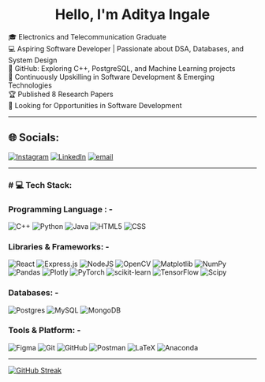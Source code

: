 <h1 align="center">Hello, I'm Aditya Ingale</h1>

🎓 Electronics and Telecommunication Graduate <br>💻 Aspiring Software Developer | Passionate about DSA, Databases, and System Design<br>📂 GitHub: Exploring C++, PostgreSQL, and Machine Learning projects<br>📖 Continuously Upskilling in Software Development & Emerging Technologies<br>🏆 Published 8 Research Papers <br>🎯 Looking for Opportunities in Software Development 

---

## 🌐 Socials:
[![Instagram](https://img.shields.io/badge/Instagram-%23E4405F.svg?logo=Instagram&logoColor=white)](https://www.instagram.com/shut.terbuggin?igsh=MTlnMXpyd3o1b29hZw==) [![LinkedIn](https://img.shields.io/badge/LinkedIn-%230077B5.svg?logo=linkedin&logoColor=white)](https://www.linkedin.com/in/aditya041) [![email](https://img.shields.io/badge/Email-D14836?logo=gmail&logoColor=white)](mailto:adityaa.ingale@gmail.com) 

---

<h3 align="left"># 💻 Tech Stack:</h3>

### Programming Language : -
![C++](https://img.shields.io/badge/c++-%2300599C.svg?style=flat&logo=c%2B%2B&logoColor=white) 
![Python](https://img.shields.io/badge/python-3670A0?style=flat&logo=python&logoColor=ffdd54) 
![Java](https://img.shields.io/badge/java-%23ED8B00.svg?style=flat&logo=openjdk&logoColor=white)
![HTML5](https://img.shields.io/badge/html5-%23E34F26.svg?style=flat&logo=html5&logoColor=white) 
![CSS](https://img.shields.io/badge/CSS-239120?&style=for-the-badge&logo=css3&logoColor=white) 

### Libraries & Frameworks: -
![React](https://img.shields.io/badge/react-%2320232a.svg?style=flat&logo=react&logoColor=%2361DAFB)
![Express.js](https://img.shields.io/badge/express.js-%23404d59.svg?style=flat&logo=express&logoColor=%2361DAFB) 
![NodeJS](https://img.shields.io/badge/node.js-6DA55F?style=flat&logo=node.js&logoColor=white) 
![OpenCV](https://img.shields.io/badge/opencv-%23white.svg?style=flat&logo=opencv&logoColor=white)
![Matplotlib](https://img.shields.io/badge/Matplotlib-%23ffffff.svg?style=flat&logo=Matplotlib&logoColor=black)
![NumPy](https://img.shields.io/badge/numpy-%23013243.svg?style=flat&logo=numpy&logoColor=white) 
![Pandas](https://img.shields.io/badge/pandas-%23150458.svg?style=flat&logo=pandas&logoColor=white) 
![Plotly](https://img.shields.io/badge/Plotly-%233F4F75.svg?style=flat&logo=plotly&logoColor=white) 
![PyTorch](https://img.shields.io/badge/PyTorch-%23EE4C2C.svg?style=flat&logo=PyTorch&logoColor=white) 
![scikit-learn](https://img.shields.io/badge/scikit--learn-%23F7931E.svg?style=flat&logo=scikit-learn&logoColor=white) 
![TensorFlow](https://img.shields.io/badge/TensorFlow-%23FF6F00.svg?style=flat&logo=TensorFlow&logoColor=white) 
![Scipy](https://img.shields.io/badge/SciPy-%230C55A5.svg?style=flat&logo=scipy&logoColor=%white)

### Databases: -
![Postgres](https://img.shields.io/badge/postgres-%23316192.svg?style=flat&logo=postgresql&logoColor=white) 
![MySQL](https://img.shields.io/badge/mysql-4479A1.svg?style=flat&logo=mysql&logoColor=white) 
![MongoDB](https://img.shields.io/badge/MongoDB-%234ea94b.svg?style=flat&logo=mongodb&logoColor=white) 

### Tools & Platform: -
![Figma](https://img.shields.io/badge/figma-%23F24E1E.svg?style=flat&logo=figma&logoColor=white) 
![Git](https://img.shields.io/badge/git-%23F05033.svg?style=flat&logo=git&logoColor=white) 
![GitHub](https://img.shields.io/badge/github-%23121011.svg?style=flat&logo=github&logoColor=white) 
![Postman](https://img.shields.io/badge/Postman-FF6C37?style=flat&logo=postman&logoColor=white)
![LaTeX](https://img.shields.io/badge/latex-%23008080.svg?style=flat&logo=latex&logoColor=white) 
![Anaconda](https://img.shields.io/badge/Anaconda-%2344A833.svg?style=flat&logo=anaconda&logoColor=white) 

---

[![GitHub Streak](https://github-readme-streak-stats.herokuapp.com/?user=Aditya-Ingale&theme=dark&hide_border=false&card_width=1000)](https://git.io/streak-stats)

<!-- Proudly created with GPRM ( https://gprm.itsvg.in ) -->
